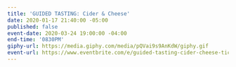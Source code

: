 ```yaml
---
title: 'GUIDED TASTING: Cider & Cheese'
date: 2020-01-17 21:40:00 -05:00
published: false
event-date: 2020-03-24 19:00:00 -04:00
end-time: '0830PM'
giphy-url: https://media.giphy.com/media/pQVai9s9AnKdW/giphy.gif
event-url: https://www.eventbrite.com/e/guided-tasting-cider-cheese-tickets-90425189175
---
```



